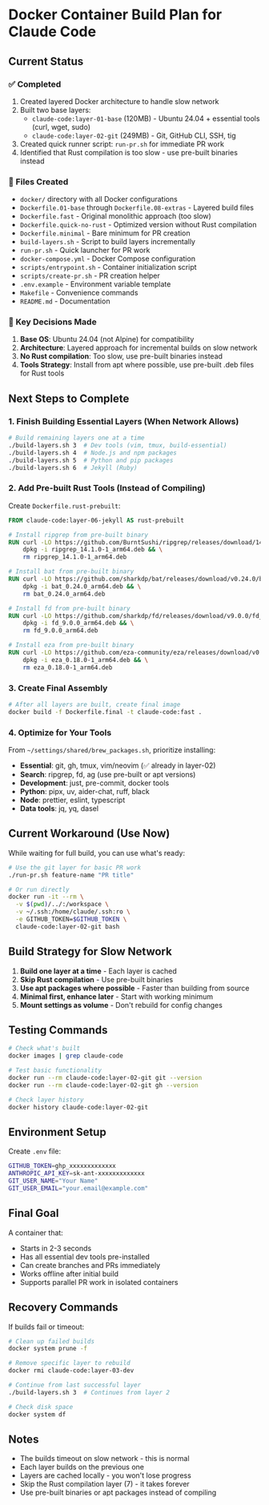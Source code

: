# Docker Container Build Plan for Claude Code

## Current Status

### ✅ Completed
1. Created layered Docker architecture to handle slow network
2. Built two base layers:
   - `claude-code:layer-01-base` (120MB) - Ubuntu 24.04 + essential tools (curl, wget, sudo)
   - `claude-code:layer-02-git` (249MB) - Git, GitHub CLI, SSH, tig
3. Created quick runner script: `run-pr.sh` for immediate PR work
4. Identified that Rust compilation is too slow - use pre-built binaries instead

### 📁 Files Created
- `docker/` directory with all Docker configurations
- `Dockerfile.01-base` through `Dockerfile.08-extras` - Layered build files
- `Dockerfile.fast` - Original monolithic approach (too slow)
- `Dockerfile.quick-no-rust` - Optimized version without Rust compilation
- `Dockerfile.minimal` - Bare minimum for PR creation
- `build-layers.sh` - Script to build layers incrementally
- `run-pr.sh` - Quick launcher for PR work
- `docker-compose.yml` - Docker Compose configuration
- `scripts/entrypoint.sh` - Container initialization script
- `scripts/create-pr.sh` - PR creation helper
- `.env.example` - Environment variable template
- `Makefile` - Convenience commands
- `README.md` - Documentation

### 🔧 Key Decisions Made
1. **Base OS**: Ubuntu 24.04 (not Alpine) for compatibility
2. **Architecture**: Layered approach for incremental builds on slow network
3. **No Rust compilation**: Too slow, use pre-built binaries instead
4. **Tools Strategy**: Install from apt where possible, use pre-built .deb files for Rust tools

## Next Steps to Complete

### 1. Finish Building Essential Layers (When Network Allows)

```bash
# Build remaining layers one at a time
./build-layers.sh 3  # Dev tools (vim, tmux, build-essential)
./build-layers.sh 4  # Node.js and npm packages
./build-layers.sh 5  # Python and pip packages
./build-layers.sh 6  # Jekyll (Ruby)
```

### 2. Add Pre-built Rust Tools (Instead of Compiling)

Create `Dockerfile.rust-prebuilt`:
```dockerfile
FROM claude-code:layer-06-jekyll AS rust-prebuilt

# Install ripgrep from pre-built binary
RUN curl -LO https://github.com/BurntSushi/ripgrep/releases/download/14.1.0/ripgrep_14.1.0-1_arm64.deb && \
    dpkg -i ripgrep_14.1.0-1_arm64.deb && \
    rm ripgrep_14.1.0-1_arm64.deb

# Install bat from pre-built binary
RUN curl -LO https://github.com/sharkdp/bat/releases/download/v0.24.0/bat_0.24.0_arm64.deb && \
    dpkg -i bat_0.24.0_arm64.deb && \
    rm bat_0.24.0_arm64.deb

# Install fd from pre-built binary
RUN curl -LO https://github.com/sharkdp/fd/releases/download/v9.0.0/fd_9.0.0_arm64.deb && \
    dpkg -i fd_9.0.0_arm64.deb && \
    rm fd_9.0.0_arm64.deb

# Install eza from pre-built binary
RUN curl -LO https://github.com/eza-community/eza/releases/download/v0.18.0/eza_0.18.0-1_arm64.deb && \
    dpkg -i eza_0.18.0-1_arm64.deb && \
    rm eza_0.18.0-1_arm64.deb
```

### 3. Create Final Assembly

```bash
# After all layers are built, create final image
docker build -f Dockerfile.final -t claude-code:fast .
```

### 4. Optimize for Your Tools

From `~/settings/shared/brew_packages.sh`, prioritize installing:
- **Essential**: git, gh, tmux, vim/neovim (✅ already in layer-02)
- **Search**: ripgrep, fd, ag (use pre-built or apt versions)
- **Development**: just, pre-commit, docker tools
- **Python**: pipx, uv, aider-chat, ruff, black
- **Node**: prettier, eslint, typescript
- **Data tools**: jq, yq, dasel

## Current Workaround (Use Now)

While waiting for full build, you can use what's ready:

```bash
# Use the git layer for basic PR work
./run-pr.sh feature-name "PR title"

# Or run directly
docker run -it --rm \
  -v $(pwd)/../:/workspace \
  -v ~/.ssh:/home/claude/.ssh:ro \
  -e GITHUB_TOKEN=$GITHUB_TOKEN \
  claude-code:layer-02-git bash
```

## Build Strategy for Slow Network

1. **Build one layer at a time** - Each layer is cached
2. **Skip Rust compilation** - Use pre-built binaries
3. **Use apt packages where possible** - Faster than building from source
4. **Minimal first, enhance later** - Start with working minimum
5. **Mount settings as volume** - Don't rebuild for config changes

## Testing Commands

```bash
# Check what's built
docker images | grep claude-code

# Test basic functionality
docker run --rm claude-code:layer-02-git git --version
docker run --rm claude-code:layer-02-git gh --version

# Check layer history
docker history claude-code:layer-02-git
```

## Environment Setup

Create `.env` file:
```bash
GITHUB_TOKEN=ghp_xxxxxxxxxxxxx
ANTHROPIC_API_KEY=sk-ant-xxxxxxxxxxxxx
GIT_USER_NAME="Your Name"
GIT_USER_EMAIL="your.email@example.com"
```

## Final Goal

A container that:
- Starts in 2-3 seconds
- Has all essential dev tools pre-installed
- Can create branches and PRs immediately
- Works offline after initial build
- Supports parallel PR work in isolated containers

## Recovery Commands

If builds fail or timeout:

```bash
# Clean up failed builds
docker system prune -f

# Remove specific layer to rebuild
docker rmi claude-code:layer-03-dev

# Continue from last successful layer
./build-layers.sh 3  # Continues from layer 2

# Check disk space
docker system df
```

## Notes

- The builds timeout on slow network - this is normal
- Each layer builds on the previous one
- Layers are cached locally - you won't lose progress
- Skip the Rust compilation layer (7) - it takes forever
- Use pre-built binaries or apt packages instead of compiling